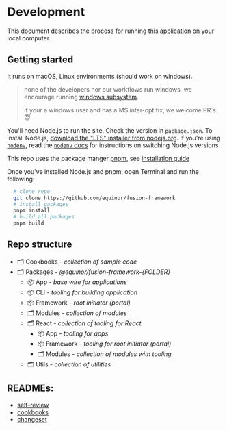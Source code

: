 # Development

This document describes the process for running this application on your local computer.

## Getting started

It runs on macOS, Linux environments (should work on windows).

> none of the developers nor our workflows run windows, we encourage running [windows subsystem](https://learn.microsoft.com/en-us/windows/wsl/about).
>
> if your a windows user and has a MS inter-opt fix, we welcome PR`s 😇 

You'll need Node.js to run the site. Check the version in `package.json`. To install Node.js, [download the "LTS" installer from nodejs.org](https://nodejs.org). If you're using [`nodenv`](https://github.com/nodenv/nodenv), read the [`nodenv` docs](https://github.com/nodenv/nodenv#readme) for instructions on switching Node.js versions.

This repo uses the package manger [pnpm](https://pnpm.io), see [installation guide](https://pnpm.io/installation)

Once you've installed Node.js and pnpm, open Terminal and run the following:

```sh
  # clone repo
  git clone https://github.com/equinor/fusion-framework
  # install packages
  pnpm install
  # build all packages
  pnpm build
```


## Repo structure

- 🗂️ Cookbooks - _collection of sample code_
- 🗂️ Packages - _@equinor/fusion-framework-{FOLDER}_
  - 📦 App - _base wire for applications_
  - 📦 CLI - _tooling for building application_
  - 📦 Framework - _root initiator (portal)_
  - 🗂️ Modules - _collection of modules_
  - 🗂️ React - _collection of tooling for React_
    - 📦 App - _tooling for apps_
    - 📦 Framework - _tooling for root initiator (portal)_
    - 🗂️ Modules - _collection of modules with tooling_
  - 🗂️ Utils - _collection of utilities_

## READMEs:
- [self-review](./self-review.md)
- [cookbooks](./cookbooks.md)
- [changeset](./changeset.md)